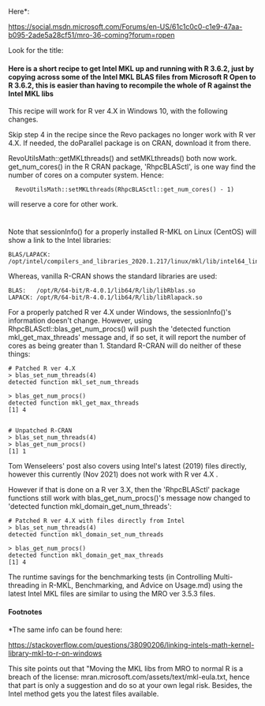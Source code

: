 

Here*:

https://social.msdn.microsoft.com/Forums/en-US/61c1c0c0-c1e9-47aa-b095-2ade5a28cf51/mro-36-coming?forum=ropen

Look for the title:

<H4> Here is a short recipe to get Intel MKL up and running with R 3.6.2, just by copying across some of the Intel MKL BLAS files from Microsoft R Open to R 3.6.2, this is easier than having to recompile the whole of R against the Intel MKL libs</H4>

This recipe will work for R ver 4.X in Windows 10, with the following changes.

Skip step 4 in the recipe since the Revo packages no longer work with R ver 4.X.  If needed, the doParallel package is on CRAN, download it from there.

RevoUtilsMath::getMKLthreads() and setMKLthreads() both now work. get_num_cores() in the R CRAN package, 'RhpcBLASctl', is one way find the number of cores on a computer system. Hence:

      RevoUtilsMath::setMKLthreads(RhpcBLASctl::get_num_cores() - 1)
      
will reserve a core for other work.  

#

Note that sessionInfo() for a properly installed R-MKL on Linux (CentOS) will show a link to the Intel libraries:

    BLAS/LAPACK: /opt/intel/compilers_and_libraries_2020.1.217/linux/mkl/lib/intel64_lin/libmkl_gf_lp64.so

Whereas, vanilla R-CRAN shows the standard libraries are used:

    BLAS:   /opt/R/64-bit/R-4.0.1/lib64/R/lib/libRblas.so
    LAPACK: /opt/R/64-bit/R-4.0.1/lib64/R/lib/libRlapack.so
    
For a properly patched R ver 4.X under Windows, the sessionInfo()'s information doesn't change. However, using RhpcBLASctl::blas_get_num_procs() will push the 'detected function mkl_get_max_threads' message and, if so set, it will report the number of cores as being greater than 1.  Standard R-CRAN will do neither of these things:
    
    # Patched R ver 4.X
    > blas_set_num_threads(4)
    detected function mkl_set_num_threads
    
    > blas_get_num_procs()
    detected function mkl_get_max_threads
    [1] 4
    
    
    # Unpatched R-CRAN
    > blas_set_num_threads(4)
    > blas_get_num_procs()
    [1] 1
    

Tom Wenseleers' post also covers using Intel's latest (2019) files directly, however this currently (Nov 2021) does not work with R ver 4.X .

However if that is done on a R ver 3.X, then the 'RhpcBLASctl' package functions still work with blas_get_num_procs()'s message now changed to 'detected function mkl_domain_get_num_threads':

    # Patched R ver 4.X with files directly from Intel
    > blas_set_num_threads(4)
    detected function mkl_domain_set_num_threads
    
    > blas_get_num_procs()
    detected function mkl_domain_get_max_threads
    [1] 4

The runtime savings for the benchmarking tests (in Controlling Multi-threading in R-MKL, Benchmarking, and Advice on Usage.md) using the latest Intel MKL files are similar to using the MRO ver 3.5.3 files.


<H4> Footnotes </H4>

*The same info can be found here:
    
https://stackoverflow.com/questions/38090206/linking-intels-math-kernel-library-mkl-to-r-on-windows
       
This site points out that "Moving the MKL libs from MRO to normal R is a breach of the license: mran.microsoft.com/assets/text/mkl-eula.txt, hence that part is only a suggestion and do so at your own legal risk. Besides, the Intel method gets you the latest files available.
    
    



